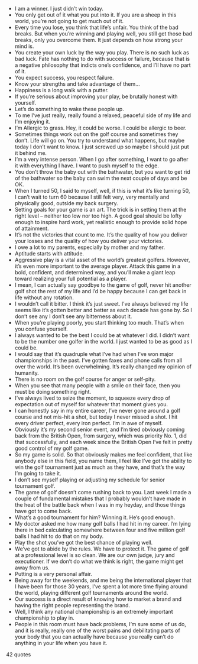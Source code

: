  - I am a winner. I just didn’t win today.
 - You only get out of it what you put into it. If you are a sheep in this world, you’re not going to get much out of it.
 - Every time you lose, you think that life’s unfair. You think of the bad breaks. But when you’re winning and playing well, you still get those bad breaks, only you overcome them. It just depends on how strong your mind is.
 - You create your own luck by the way you play. There is no such luck as bad luck. Fate has nothing to do with success or failure, because that is a negative philosophy that indicts one’s confidence, and I’ll have no part of it.
 - You expect success, you respect failure.
 - Know your strengths and take advantage of them...
 - Happiness is a long walk with a putter.
 - If you’re serious about improving your play, be brutally honest with yourself.
 - Let’s do something to wake these people up.
 - To me I’ve just really, really found a relaxed, peaceful side of my life and I’m enjoying it.
 - I’m Allergic to grass. Hey, it could be worse. I could be allergic to beer.
 - Sometimes things work out on the golf course and sometimes they don’t. Life will go on. You try to understand what happens, but maybe today I don’t want to know. I just screwed up so maybe I should just put it behind me.
 - I’m a very intense person. When I go after something, I want to go after it with everything I have. I want to push myself to the edge.
 - You don’t throw the baby out with the bathwater, but you want to get rid of the bathwater so the baby can swim the next couple of days and be OK.
 - When I turned 50, I said to myself, well, if this is what it’s like turning 50, I can’t wait to turn 60 because I still felt very, very mentally and physically good, outside my back surgery.
 - Setting goals for your game is an art. The trick is in setting them at the right level – neither too low nor too high. A good goal should be lofty enough to inspire hard work, yet realistic enough to provide solid hope of attainment.
 - It’s not the victories that count to me. It’s the quality of how you deliver your losses and the quality of how you deliver your victories.
 - I owe a lot to my parents, especially by mother and my father.
 - Aptitude starts with attitude.
 - Aggressive play is a vital asset of the world’s greatest golfers. However, it’s even more important to the average player. Attack this game in a bold, confident, and determined way, and you’ll make a giant leap toward realizing your full potential as a player.
 - I mean, I can actually say goodbye to the game of golf, never hit another golf shot the rest of my life and I’d be happy because I can get back in life without any rotation.
 - I wouldn’t call it bitter. I think it’s just sweet. I’ve always believed my life seems like it’s gotten better and better as each decade has gone by. So I don’t see any I don’t see any bitterness about it.
 - When you’re playing poorly, you start thinking too much. That’s when you confuse yourself.
 - I always wanted to be the best I could be at whatever I did. I didn’t want to be the number one golfer in the world. I just wanted to be as good as I could be.
 - I would say that it’s quadruple what I’ve had when I’ve won major championships in the past. I’ve gotten faxes and phone calls from all over the world. It’s been overwhelming. It’s really changed my opinion of humanity.
 - There is no room on the golf course for anger or self-pity.
 - When you see that many people with a smile on their face, then you must be doing something right.
 - I’ve always lived to seize the moment, to squeeze every drop of expectation out of myself for whatever that moment gives you.
 - I can honestly say in my entire career, I’ve never gone around a golf course and not mis-hit a shot, but today I never missed a shot. I hit every driver perfect, every iron perfect. I’m in awe of myself.
 - Obviously it’s my second senior event, and I’m tired obviously coming back from the British Open, from surgery, which was priority No. 1, did that successfully, and each week since the British Open I’ve felt in pretty good control of my golf game.
 - So my game is solid. So that obviously makes me feel confident, that like anybody else in this field, you name them, I feel like I’ve got the ability to win the golf tournament just as much as they have, and that’s the way I’m going to take it.
 - I don’t see myself playing or adjusting my schedule for senior tournament golf.
 - The game of golf doesn’t come rushing back to you. Last week I made a couple of fundamental mistakes that I probably wouldn’t have made in the heat of the battle back when I was in my heyday, and those things have got to come back.
 - What’s a good tournament for him? Winning it. He’s good enough.
 - My doctor asked me how many golf balls I had hit in my career. I’m lying there in bed calculating somewhere between four and five million golf balls I had hit to do that on my body.
 - Play the shot you’ve got the best chance of playing well.
 - We’ve got to abide by the rules. We have to protect it. The game of golf at a professional level is so clean. We are our own judge, jury and executioner. If we don’t do what we think is right, the game might get away from us.
 - Putting is a very personal affair.
 - Being away for the weekends, and me being the international player that I have been for those 30 years, I’ve spent a lot more time flying around the world, playing different golf tournaments around the world.
 - Our success is a direct result of knowing how to market a brand and having the right people representing the brand.
 - Well, I think any national championship is an extremely important championship to play in.
 - People in this room must have back problems, I’m sure some of us do, and it is really, really one of the worst pains and debilitating parts of your body that you can actually have because you really can’t do anything in your life when you have it.

42 quotes